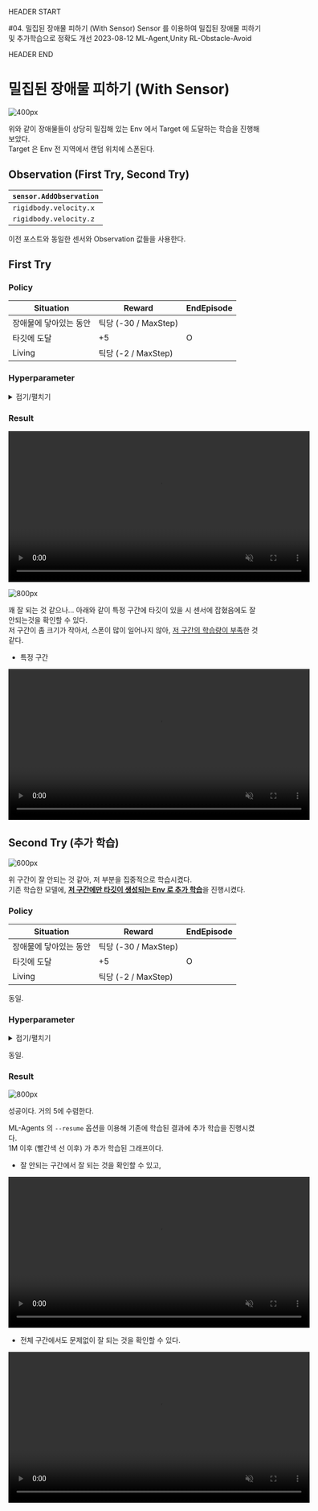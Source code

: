 HEADER START

#04. 밀집된 장애물 피하기 (With Sensor)
Sensor 를 이용하여 밀집된 장애물 피하기 및 추가학습으로 정확도 개선
2023-08-12
ML-Agent,Unity
RL-Obstacle-Avoid

HEADER END

# 밀집된 장애물 피하기 (With Sensor)

![400px](/imgs/post_imgs/mlagent_04/1.png)

위와 같이 장애물들이 상당히 밀집해 있는 Env 에서 Target 에 도달하는 학습을 진행해 보았다.  
Target 은 Env 전 지역에서 랜덤 위치에 스폰된다.

## Observation (First Try, Second Try)

| `sensor.AddObservation` |
| ----------------------- |
| `rigidbody.velocity.x`  |
| `rigidbody.velocity.z`  |

이전 포스트와 동일한 센서와 Observation 값들을 사용한다.

## First Try

### Policy

| Situation              | Reward               | EndEpisode |
| ---------------------- | -------------------- | ---------- |
| 장애물에 닿아있는 동안 | 틱당 (-30 / MaxStep) |            |
| 타깃에 도달            | +5                   | O          |
| Living                 | 틱당 (-2 / MaxStep)  |            |

### Hyperparameter

<details>
<summary>접기/펼치기</summary>

```
behaviors:
  RollerBall:
    trainer_type: ppo
    hyperparameters:
      batch_size: 512
      buffer_size: 2048
      learning_rate: 3.0e-4
      beta: 1e-3
      epsilon: 0.15
      lambd: 0.95
      num_epoch: 4
      learning_rate_schedule: linear
      beta_schedule: constant
      epsilon_schedule: linear
    network_settings:
      normalize: false
      hidden_units: 128
      num_layers: 2
    reward_signals:
      extrinsic:
        gamma: 0.99
        strength: 1.0
    max_steps: 1000000
    time_horizon: 256
    summary_freq: 10000
```

</details>

### Result

<video width="600" muted controls playsinline>
  <source src="/videos/post_videos/mlagent_04/4.mp4#t=0.001" type="video/mp4">
</video>

![800px](/imgs/post_imgs/mlagent_04/5.png)

꽤 잘 되는 것 같으나... 아래와 같이 특정 구간에 타깃이 있을 시 센서에 잡혔음에도 잘 안되는것을 확인할 수 있다.  
저 구간이 좀 크기가 작아서, 스폰이 많이 일어나지 않아, <u>저 구간의 학습량이 부족</u>한 것 같다.

- 특정 구간
<video width="600" muted controls playsinline>
  <source src="/videos/post_videos/mlagent_04/3.mp4#t=0.001" type="video/mp4">
</video>

## Second Try (추가 학습)

![600px](/imgs/post_imgs/mlagent_04/4.png)

위 구간이 잘 안되는 것 같아, 저 부분을 집중적으로 학습시켰다.  
기존 학습한 모델에, <u>**저 구간에만 타깃이 생성되는 Env 로 추가 학습**</u>을 진행시켰다.

### Policy

| Situation              | Reward               | EndEpisode |
| ---------------------- | -------------------- | ---------- |
| 장애물에 닿아있는 동안 | 틱당 (-30 / MaxStep) |            |
| 타깃에 도달            | +5                   | O          |
| Living                 | 틱당 (-2 / MaxStep)  |            |

동일.

### Hyperparameter

<details>
<summary>접기/펼치기</summary>

```
behaviors:
  RollerBall:
    trainer_type: ppo
    hyperparameters:
      batch_size: 512
      buffer_size: 2048
      learning_rate: 3.0e-4
      beta: 1e-3
      epsilon: 0.15
      lambd: 0.95
      num_epoch: 4
      learning_rate_schedule: linear
      beta_schedule: constant
      epsilon_schedule: linear
    network_settings:
      normalize: false
      hidden_units: 128
      num_layers: 2
    reward_signals:
      extrinsic:
        gamma: 0.99
        strength: 1.0
    max_steps: 1000000
    time_horizon: 256
    summary_freq: 10000
```

</details>

동일.

### Result

![800px](/imgs/post_imgs/mlagent_04/6.png)

성공이다. 거의 5에 수렴한다.

ML-Agents 의 `--resume` 옵션을 이용해 기존에 학습된 결과에 추가 학습을 진행시켰다.  
1M 이후 (빨간색 선 이후) 가 추가 학습된 그래프이다.

- 잘 안되는 구간에서 잘 되는 것을 확인할 수 있고,
<video width="600" muted controls playsinline>
  <source src="/videos/post_videos/mlagent_04/1.mp4#t=0.001" type="video/mp4">
</video>

- 전체 구간에서도 문제없이 잘 되는 것을 확인할 수 있다.
<video width="600" muted controls playsinline>
  <source src="/videos/post_videos/mlagent_04/2.mp4#t=0.001" type="video/mp4">
</video>
